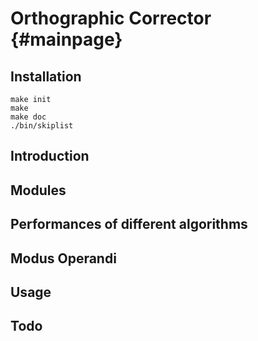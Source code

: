 Orthographic Corrector  {#mainpage}
====================

## Installation

    make init
    make
    make doc
    ./bin/skiplist

## Introduction

## Modules

## Performances of different algorithms

## Modus Operandi

## Usage

## Todo
